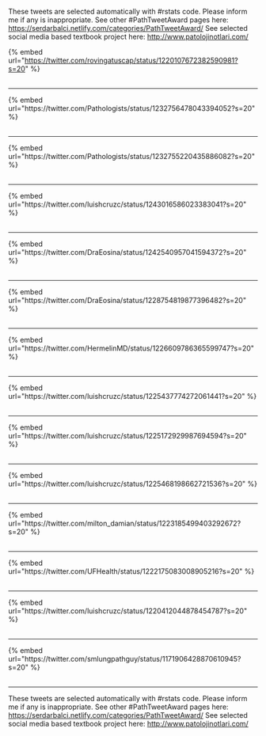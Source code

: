 

These tweets are selected automatically with #rstats code. Please inform me if any is inappropriate.
See other #PathTweetAward pages here: https://serdarbalci.netlify.com/categories/PathTweetAward/ 
See selected social media based textbook project here: http://www.patolojinotlari.com/

{% embed url="https://twitter.com/rovingatuscap/status/1220107672382590981?s=20" %}<br>
<br>
<hr>
{% embed url="https://twitter.com/Pathologists/status/1232756478043394052?s=20" %}<br>
<br>
<hr>
{% embed url="https://twitter.com/Pathologists/status/1232755220435886082?s=20" %}<br>
<br>
<hr>
{% embed url="https://twitter.com/luishcruzc/status/1243016586023383041?s=20" %}<br>
<br>
<hr>
{% embed url="https://twitter.com/DraEosina/status/1242540957041594372?s=20" %}<br>
<br>
<hr>
{% embed url="https://twitter.com/DraEosina/status/1228754819877396482?s=20" %}<br>
<br>
<hr>
{% embed url="https://twitter.com/HermelinMD/status/1226609786365599747?s=20" %}<br>
<br>
<hr>
{% embed url="https://twitter.com/luishcruzc/status/1225437774272061441?s=20" %}<br>
<br>
<hr>
{% embed url="https://twitter.com/luishcruzc/status/1225172929987694594?s=20" %}<br>
<br>
<hr>
{% embed url="https://twitter.com/luishcruzc/status/1225468198662721536?s=20" %}<br>
<br>
<hr>
{% embed url="https://twitter.com/milton_damian/status/1223185499403292672?s=20" %}<br>
<br>
<hr>
{% embed url="https://twitter.com/UFHealth/status/1222175083008905216?s=20" %}<br>
<br>
<hr>
{% embed url="https://twitter.com/luishcruzc/status/1220412044878454787?s=20" %}<br>
<br>
<hr>
{% embed url="https://twitter.com/smlungpathguy/status/1171906428870610945?s=20" %}<br>
<br>
<hr>


These tweets are selected automatically with #rstats code. Please inform me if any is inappropriate.
See other #PathTweetAward pages here: https://serdarbalci.netlify.com/categories/PathTweetAward/ 
See selected social media based textbook project here: http://www.patolojinotlari.com/
